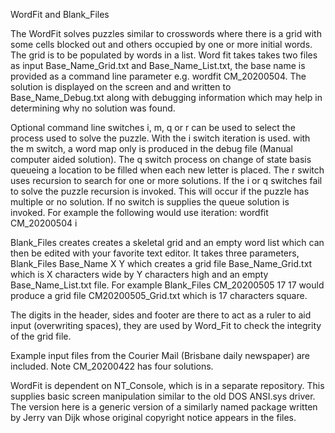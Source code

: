 WordFit and Blank_Files

The WordFit solves puzzles similar to crosswords where there is a grid with some
cells blocked out and others occupied by one or more initial words. The grid is
to be populated by words in a list. Word fit takes takes two files as input
Base_Name_Grid.txt and Base_Name_List.txt, the base name is provided as a
command line parameter e.g. wordfit CM_20200504. The solution is displayed on
the screen and and written to Base_Name_Debug.txt along with debugging
information which may help in determining why no solution was found.

Optional command line switches i, m, q or r can be used to select the process
used to solve the puzzle. With the i switch iteration is used. with the m
switch, a word map only is produced in the debug file (Manual computer aided
solution). The q switch process on change of state basis queueing a location to
be filled when each new letter is placed. The r switch uses recursion to search
for one or more solutions. If the i or q switches fail to solve the puzzle
recursion is invoked. This will occur if the puzzle has multiple or no solution.
If no switch is supplies the queue solution is invoked. For example the
following would use iteration: wordfit CM_20200504 i

Blank_Files creates creates a skeletal grid and an empty word list which can
then be edited with your favorite text editor. It takes three parameters,
Blank_Files Base_Name X Y which creates a grid file Base_Name_Grid.txt which is
X characters wide by Y characters high and an empty Base_Name_List.txt file. For
example Blank_Files CM_20200505 17 17 would produce a grid file
CM20200505_Grid.txt which is 17 characters square.

The digits in the header, sides and footer are there to act as a ruler to aid
input (overwriting spaces), they are used by Word_Fit to check the integrity of
the grid file.

Example input files from the Courier Mail (Brisbane daily newspaper) are
included. Note CM_20200422 has four solutions.

WordFit is dependent on NT_Console, which is in a separate repository. This
supplies basic screen manipulation similar to the old DOS ANSI.sys driver. The
version here is a generic version of a similarly named package written by Jerry
van Dijk whose original copyright notice appears in the files.